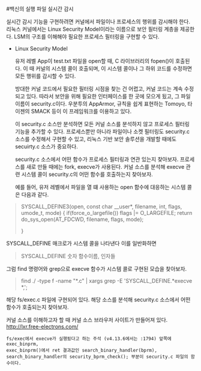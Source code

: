 #백신의 실행 파일 실시간 감시

실시간 감시 기능을 구현하려면 커널에서 파일이나 프로세스의 행위를 감시해야 한다.
리눅스 커널에서는 Linux Security Model이라는 이름으로 보안 필터링 계층을 제공한다.
LSM의 구조를 이해해야 필요한 프로세스 필터링을 구현할 수 있다.


* Linux Security Model

    유저 레벨 App이 test.txt 파일을 open할 때, C 라이브러리의 fopen()이 호출된다.
    이 때 커널의 시스템 콜이 호출되며, 이 시스템 콜이나 그 하위 코드를 수정하면 모든 행위를 감시할 수 있다.

    방대한 커널 코드에서 필요한 필터링 시점을 찾는 건 어렵고, 커널 코드는 계속 수정되고 있다.
    따라서 보안을 위해 필요한 인터페이스를 한 곳에 모으게 됬고, 그 파일 이름이 security.c이다.
    우분투의 AppArmor, 규칙을 쉽게 표현하는 Tomoyo, 타이젠의 SMACK 등이 이 프레임워크를 이용하고 있다.

    이 security.c 소스만 분석하면 모든 커널 소스를 분석하지 않고 프로세스 필터링 기능을 추가할 수 있다.
    프로세스뿐만 아니라 파일이나 소켓 필터링도 security.c 소스를 수정해서 구현할 수 있고,
    리눅스 기반 보안 솔루션을 개발할 때에도 secuirty.c 소스가 중요하다.

    security.c 소스에서 어떤 함수가 프로세스 필터링과 연관 있는지 찾아보자.
    프로세스를 새로 만들 때에는 fork, execve가 사용된다.
    커널 소스를 분석해 execve 관련 시스템 콜이 security.c의 어떤 함수를 호출하는지 찾아보자.

    예를 들어, 유저 레벨에서 파일을 열 떄 사용하는 open 함수에 대응하는 시스템 콜은 다음과 같다.

> SYSCALL_DEFINE3(open, const char __user*, filename, int, flags, umode_t, mode)
>{
>    if(force_o_largefile())
>        flags |= O_LARGEFILE;
>    return do_sys_open(AT_FDCWD, filename, flags, mode);
>
>}

SYSCALL_DEFINE 매크로가 시스템 콜을 나타낸다 이를 일반화하면

> SYSCALL_DEFINE 숫자 함수이름, 인자들

그럼 find 명령어와 grep으로 execve 함수가 시스템 콜로 구현된 모습을 찾아보자.

> find ./ -type f -name "*.c" | xargs grep -E 'SYSCALL_DEFINE.*execve *,';

해당 fs/exec.c 파일에 구현되어 있다. 해당 소스를 분석해 security.c 소스에서 어떤 함수가 호출되는지 찾아보자.

커널 소스를 이해하고자 할 때 커널 소스 브라우저 사이트가 만들어져 있다.
http://lxr.free-electrons.com/

    fs/exec에서 execve가 실행됬다고 하는 주석 (v4.13.6에서는 :1794) 앞쪽에 exec_binprm,
    exec_binprm()에서 ret 결과값인 search_binary_handler(bprm),
    search_binary_handler의 security_bprm_check(); 부분이 security.c 파일의 함수이다.

